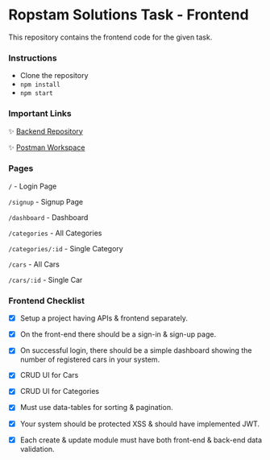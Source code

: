 # Ropstam Solutions Task - Frontend

This repository contains the frontend code for the given task.

### Instructions

- Clone the repository
- `npm install`
- `npm start`

### Important Links

✨ [Backend Repository](https://github.com/mhm13dev/ropstam-backend)

✨ [Postman Workspace](https://www.postman.com/dark-sunset-507082/workspace/ropstam-solutions)

### Pages

`/` - Login Page

`/signup` - Signup Page

`/dashboard` - Dashboard

`/categories` - All Categories

`/categories/:id` - Single Category

`/cars` - All Cars

`/cars/:id` - Single Car

### Frontend Checklist

- [x] Setup a project having APIs & frontend separately.

- [x] On the front-end there should be a sign-in & sign-up page.

- [x] On successful login, there should be a simple dashboard showing the number of registered cars in your system.

- [x] CRUD UI for Cars

- [x] CRUD UI for Categories

- [x] Must use data-tables for sorting & pagination.

- [x] Your system should be protected XSS & should have implemented JWT.

- [x] Each create & update module must have both front-end & back-end data validation.
